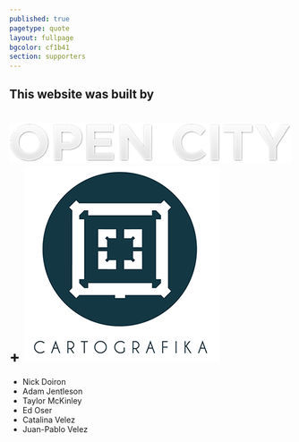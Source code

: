 ```yaml
---
published: true
pagetype: quote
layout: fullpage
bgcolor: cf1b41
section: supporters
---
```


## This website was built by

# [![OpenCity](img/open_city_logo.png)](http://opencityapps.org/) + [![Cartografika](img/cartografika_logo.png)](http://cartografika.net/)

* Nick Doiron
* Adam Jentleson
* Taylor McKinley
* Ed Oser
* Catalina Velez
* Juan-Pablo Velez